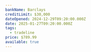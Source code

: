 ```yaml
---
bankName: Barclays
creditLimit: $30,000
dateOpened: 2024-12-29T09:20:00.000Z
date: 2025-01-27T09:20:00.000Z
tags:
  - tradeline
price: $789.99
available: true
---
```

